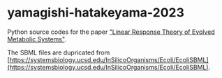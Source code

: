 # yamagishi-hatakeyama-2023

Python source codes for the paper ["Linear Response Theory of Evolved Metabolic Systems"](https://arxiv.org/abs/2210.14508).

The SBML files are dupricated from [https://systemsbiology.ucsd.edu/InSilicoOrganisms/Ecoli/EcoliSBML](https://systemsbiology.ucsd.edu/InSilicoOrganisms/Ecoli/EcoliSBML).
